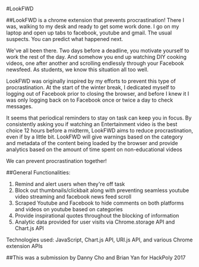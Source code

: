#LookFWD

##LookFWD is a chrome extension that prevents procrastination!
There I was, walking to my desk and ready to get some work done. I go on my laptop and open up tabs to facebook, youtube and gmail. The usual suspects. You can  predict what happened next.

We've all been there. Two days before a deadline, you motivate yourself to work the rest of the day. And somehow you end up watching DIY cooking videos, one after another and scrolling endlessly through your Facebook newsfeed. As students, we know this situation all too well.

LookFWD was originally inspired by my efforts to prevent this type of procrastination. At the start of the winter break, I dedicated myself to logging out of Facebook prior to closing the browser, and before I knew it I was only logging back on to Facebook once or twice a day to check messages. <br/>

It seems that periodical reminders to stay on task can keep you in focus. By consistently asking you if watching an Entertainment video is the best choice 12 hours before a midterm, LookFWD aims to reduce procrastination, even if by a little bit. LookFWD will give warnings based on the category and metadata of the content being loaded by the browser and provide analytics based on the amount of time spent on non-educational videos<br/>

We can prevent procrastination together!

##General Functionalities: <br/>
1. Remind and alert users when they're off task <br/>
2. Block out thumbnails/clickbait along with preventing seamless youtube video streaming and facebook news feed scroll<br/>
3. Scraped Youtube and Facebook to hide comments on both platforms and videos on youtube based on categories<br/>
4. Provide inspirational quotes throughout the blocking of information<br/>
5. Analytic data provided for user visits via Chrome.storage API and Chart.js API<br/>

Technologies used: JavaScript, Chart.js API, URI.js API, and various Chrome extension APIs

##This was a submission by Danny Cho and Brian Yan for HackPoly 2017
